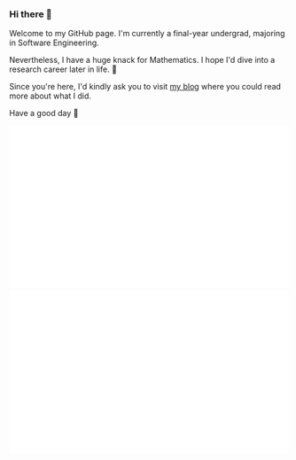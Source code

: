 ### Hi there 👋

Welcome to my GitHub page. I'm currently a final-year undergrad, majoring in Software Engineering.

Nevertheless, I have a huge knack for Mathematics. I hope I'd dive into a research career later in life. 🙈

Since you're here, I'd kindly ask you to visit [my blog](https://www.tvhoang.com) where you could read more about what I did.

Have a good day 🤟

<p align="center">
<img src="https://github.com/hoangvanthien/github-stats/blob/master/generated/overview.svg">
<img src="https://github.com/hoangvanthien/github-stats/blob/master/generated/languages.svg">
</p>

<!--
**hoangvanthien/hoangvanthien** is a ✨ _special_ ✨ repository because its `README.md` (this file) appears on your GitHub profile.

Here are some ideas to get you started:

- 🔭 I’m currently working on ...
- 🌱 I’m currently learning ...
- 👯 I’m looking to collaborate on ...
- 🤔 I’m looking for help with ...
- 💬 Ask me about ...
- 📫 How to reach me: ...
- 😄 Pronouns: ...
- ⚡ Fun fact: ...
-->
